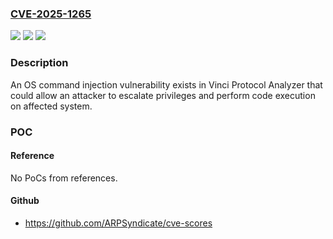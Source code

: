 ### [CVE-2025-1265](https://cve.mitre.org/cgi-bin/cvename.cgi?name=CVE-2025-1265)
![](https://img.shields.io/static/v1?label=Product&message=Vinci%20Protocol%20Analyzer&color=blue)
![](https://img.shields.io/static/v1?label=Version&message=0%3C%203.2.3.19%20&color=brighgreen)
![](https://img.shields.io/static/v1?label=Vulnerability&message=CWE-78%20OS%20Command%20Injection&color=brighgreen)

### Description

An OS command injection vulnerability exists in Vinci Protocol Analyzer that could allow an attacker to escalate privileges and perform code execution on affected system.

### POC

#### Reference
No PoCs from references.

#### Github
- https://github.com/ARPSyndicate/cve-scores

